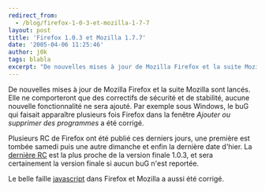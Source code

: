 ```yaml
---
redirect_from:
  - /blog/firefox-1-0-3-et-mozilla-1-7-7
layout: post
title: 'Firefox 1.0.3 et Mozilla 1.7.7'
date: '2005-04-06 11:25:46'
author: j0k
tags: blabla
excerpt: "De nouvelles mises à jour de Mozilla Firefox et la suite Mozilla sont lancés. Elle ne comporteront que des correctifs de sécurité et de stabilité, aucune nouvelle fonctionnalité ne sera ajouté.   Par exemple sous Windows, le buG qui faisait apparaître plusieurs fois Firefox dans la fenêtre *Ajouter ou supprimer des programmes* a été corrigé.  \n  \n     …"
---
```


De nouvelles mises à jour de Mozilla Firefox et la suite Mozilla sont lancés. Elle ne comporteront que des correctifs de sécurité et de stabilité, aucune nouvelle fonctionnalité ne sera ajouté.   Par exemple sous Windows, le buG qui faisait apparaître plusieurs fois Firefox dans la fenêtre *Ajouter ou supprimer des programmes* a été corrigé.

Plusieurs RC de Firefox ont été publié ces derniers jours, une première est tombée samedi puis une autre dimanche et enfin la dernière date d'hier.   La [dernière RC](http://ftp.mozilla.org/pub/mozilla.org/firefox/nightly/2005-04-04-16-aviary1.0.1/) est la plus proche de la version finale 1.0.3, et sera certainement la version finale si aucun buG n'est reportée.

Le belle faille [javascript](http://secunia.com/advisories/14820/) dans Firefox et Mozilla a aussi été corrigé.

